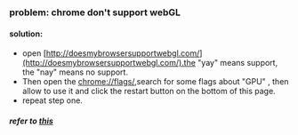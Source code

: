 


### problem: chrome don't support webGL

#### solution:

- open [http://doesmybrowsersupportwebgl.com/](http://doesmybrowsersupportwebgl.com/).the "yay" means support, the "nay" means no support.
- Then open the [chrome://flags/](chrome://flags/),search for some flags about "GPU" , then allow to use it and click the restart button on the bottom of this page.
- repeat step one.

##### refer to [this ](http://superuser.com/questions/836832/how-can-i-enable-webgl-in-my-browser)